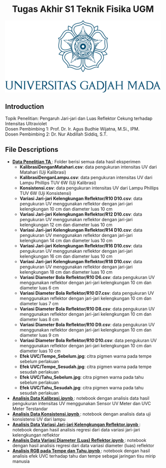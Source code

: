 <h1 align='center'>Tugas Akhir S1 Teknik Fisika UGM</h1>

<p align="center">
  <img src="https://github.com/RizqiSeijuuro/Tugas-Akhir-S1/blob/main/Logo%20UGM.png" width=600>
</p>

## Introduction

Topik Penelitian: Pengaruh Jari-jari dan Luas Reflektor Cekung terhadap Intensitas Ultraviolet <br>
Dosen Pembimbing 1: Prof. Dr. Ir. Agus Budhie Wijatna, M.Si., IPM. <br>
Dosen Pembimbing 2: Dr. Nur Abdillah Siddiq, S.T. <br>

## File Descriptions
    
* <strong>[ Data Penelitian TA ](https://github.com/RizqiSeijuuro/Tugas-Akhir-S1/tree/main/Data%20Penelitian%20TA)</strong>: Folder berisi semua data hasil eksperimen
    * <strong>KalibrasiDenganMatahari.csv</strong>: data pengukuran intensitas UV dari Matahari (Uji Kalibrasi)
    * <strong>KalibrasiDenganLampu.csv</strong>: data pengukuran intensitas UV dari Lampu Phillips TUV 6W (Uji Kalibrasi)
    * <strong>Konsistensi.csv</strong>: data pengukuran intensitas UV dari Lampu Phillips TUV 6W (Uji Konsistensi)
    * <strong>Variasi Jari-jari Kelengkungan Reflektor/R10 D10.csv</strong>: data pengukuran UV menggunakan reflektor dengan jari-jari kelengkungan 10 cm dan diameter luas 10 cm
    * <strong>Variasi Jari-jari Kelengkungan Reflektor/R12 D10.csv</strong>: data pengukuran UV menggunakan reflektor dengan jari-jari kelengkungan 12 cm dan diameter luas 10 cm
    * <strong>Variasi Jari-jari Kelengkungan Reflektor/R14 D10.csv</strong>: data pengukuran UV menggunakan reflektor dengan jari-jari kelengkungan 14 cm dan diameter luas 10 cm
    * <strong>Variasi Jari-jari Kelengkungan Reflektor/R16 D10.csv</strong>: data pengukuran UV menggunakan reflektor dengan jari-jari kelengkungan 16 cm dan diameter luas 10 cm
    * <strong>Variasi Jari-jari Kelengkungan Reflektor/R18 D10.csv</strong>: data pengukuran UV menggunakan reflektor dengan jari-jari kelengkungan 18 cm dan diameter luas 10 cm
    * <strong>Variasi Diameter Bola Reflektor/R10 D6.csv</strong>: data pengukuran UV menggunakan reflektor dengan jari-jari kelengkungan 10 cm dan diameter luas 6 cm
    * <strong>Variasi Diameter Bola Reflektor/R10 D7.csv</strong>: data pengukuran UV menggunakan reflektor dengan jari-jari kelengkungan 10 cm dan diameter luas 7 cm
    * <strong>Variasi Diameter Bola Reflektor/R10 D8.csv</strong>: data pengukuran UV menggunakan reflektor dengan jari-jari kelengkungan 10 cm dan diameter luas 8 cm
    * <strong>Variasi Diameter Bola Reflektor/R10 D9.csv</strong>: data pengukuran UV menggunakan reflektor dengan jari-jari kelengkungan 10 cm dan diameter luas 9 cm
    * <strong>Variasi Diameter Bola Reflektor/R10 D10.csv</strong>: data pengukuran UV menggunakan reflektor dengan jari-jari kelengkungan 10 cm dan diameter luas 10 cm
    * <strong>Efek UVC/Tempe_Sebelum.jpg</strong>: citra pigmen warna pada tempe sebelum perlakuan
    * <strong>Efek UVC/Tempe_Sesudah.jpg</strong>: citra pigmen warna pada tempe sesudah perlakuan
    * <strong>Efek UVC/Tahu_Sebelum.jpg</strong>: citra pigmen warna pada tahu sebelum perlakuan
    * <strong>Efek UVC/Tahu_Sesudah.jpg</strong>: citra pigmen warna pada tahu sesudah perlakuan
* <strong>[ Analisis Data Kalibrasi.ipynb ](https://github.com/RizqiSeijuuro/Tugas-Akhir-S1/blob/main/Analisis%20Data%20Kalibrasi.ipynb)</strong>: notebook dengan analisis data hasil pengukuran intensitas UV menggunakan Sensor UV Meter dan UVC Meter Terstandar
* <strong>[ Analisis Data Konsistensi.ipynb ](https://github.com/RizqiSeijuuro/Tugas-Akhir-S1/blob/main/Analisis%20Data%20Konsistensi.ipynb)</strong>: notebook dengan analisis data uji konsistensi UV dari lampu
* <strong>[ Analisis Data Variasi Jari-jari Kelengkungan Reflektor.ipynb ](https://github.com/RizqiSeijuuro/Tugas-Akhir-S1/blob/main/Analisis%20Data%20Variasi%20Jari-jari%20Kelengkungan%20Reflektor.ipynb)</strong>: notebook dengan hasil analisis regresi dari data variasi jari-jari kelengkungan reflektor
* <strong>[ Analisis Data Variasi Diameter (Luas) Reflektor.ipynb ](https://github.com/RizqiSeijuuro/Tugas-Akhir-S1/blob/main/Analisis%20Data%20Variasi%20Diameter%20(Luas)%20Reflektor.ipynb)</strong>: notebook dengan hasil analisis regresi dari data variasi diameter (luas) reflektor
* <strong>[ Analisis RGB pada Tempe dan Tahu.ipynb ](https://github.com/RizqiSeijuuro/Tugas-Akhir-S1/blob/main/Analisis%20RGB%20pada%20Tempe%20dan%20Tahu.ipynb)</strong>: notebook dengan hasil analisis efek UVC terhadap tahu dan tempe sebagai jaringan tisu mirip manusia
</details>


